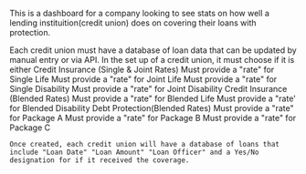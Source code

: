 This is a dashboard for a company looking to see stats on how well a lending instituition(credit union) does on covering their loans with protection.

Each credit union must have a database of loan data that can be updated by manual entry or via API.
In the set up of a credit union, it must choose if it is either
  Credit Insurance (Single & Joint Rates)
    Must provide a "rate" for Single Life
    Must provide a "rate" for Joint Life
    Must provide a "rate" for Single Disability
    Must provide a "rate" for Joint Disability
  Credit Insurance (Blended Rates)
    Must provide a "rate" for Blended Life
    Must provide a "rate' for Blended Disability
  Debt Protection(Blended Rates)
    Must provide a "rate" for Package A
    Must provide a "rate" for Package B
    Must provide a "rate" for Package C

    Once created, each credit union will have a database of loans that include "Loan Date" "Loan Amount" "Loan Officer" and a Yes/No designation for if it received the coverage.

